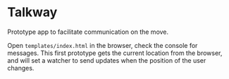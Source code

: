 # Talkway

Prototype app to facilitate communication on the move.

Open `templates/index.html` in the browser, check the console for messages. This first prototype gets the current location from the browser, and will set a watcher to send updates when the position of the user changes.
